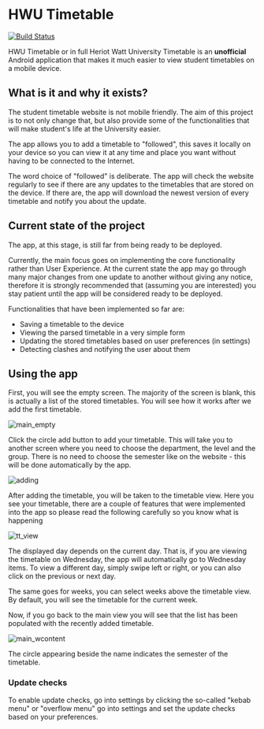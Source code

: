 # HWU Timetable
[![Build Status](https://travis-ci.com/AdamTMalek/HWUTimetable.svg?branch=master)](https://travis-ci.com/AdamTMalek/HWUTimetable)

HWU Timetable or in full Heriot Watt University Timetable is an **unofficial** Android application that makes it much 
easier to view student timetables on a mobile device.

## What is it and why it exists?
The student timetable website is not mobile friendly. The aim of this project is to not only change that, 
but also provide some of the functionalities that will make student's life at the University easier.

The app allows you to add a timetable to "followed", this saves it locally on your device so you can view it
at any time and place you want without having to be connected to the Internet. 

The word choice of "followed" is deliberate. The app will check the website regularly to see if there are any updates
to the timetables that are stored on the device. If there are, the app will download the newest version of every
timetable and notify you about the update.
## Current state of the project
The app, at this stage, is still far from being ready to be deployed.

Currently, the main focus goes on implementing the core functionality rather than User Experience. At the current state
the app may go through many major changes from one update to another without giving any notice, therefore it is strongly
recommended that (assuming you are interested) you stay patient until the app will be considered ready to be deployed.

Functionalities that have been implemented so far are:
- Saving a timetable to the device
- Viewing the parsed timetable in a very simple form
- Updating the stored timetables based on user preferences (in settings)
- Detecting clashes and notifying the user about them

## Using the app
First, you will see the empty screen. The majority of the screen is blank, this is actually a list of the stored 
timetables. You will see how it works after we add the first timetable.

![main_empty](https://user-images.githubusercontent.com/23484014/72175465-1fee0f80-33d4-11ea-9840-36d39d6de7a2.png)


Click the circle add button to add your timetable. This will take you to another screen where you need to choose
the department, the level and the group. There is no need to choose the semester like on the website - this will
be done automatically by the app.

![adding](https://user-images.githubusercontent.com/23484014/72175464-1fee0f80-33d4-11ea-855f-8f695356961c.png)


After adding the timetable, you will be taken to the timetable view. Here you see your timetable, there are a couple
of features that were implemented into the app so please read the following carefully so you know what is happening

![tt_view](https://user-images.githubusercontent.com/23484014/85850903-9fff0a80-b7a5-11ea-949e-560b3476e44c.png)


The displayed day depends on the current day. That is, if you are viewing the timetable on Wednesday, the app will
automatically go to Wednesday items. To view a different day, simply swipe left or right, or you can also click on the
previous or next day.

The same goes for weeks, you can select weeks above the timetable view. By default, you will see the timetable
for the current week.

Now, if you go back to the main view you will see that the list has been populated with the recently added timetable.

![main_wcontent](https://user-images.githubusercontent.com/23484014/72175466-1fee0f80-33d4-11ea-84f8-e7a13f4d7516.png)

The circle appearing beside the name indicates the semester of the timetable.

### Update checks
To enable update checks, go into settings by clicking the so-called "kebab menu" or "overflow menu" go into settings 
and set the update checks based on your preferences.

